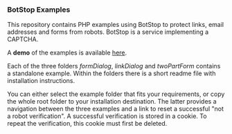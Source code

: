 ### BotStop Examples
This repository contains PHP examples using BotStop to protect links, email addresses and forms from robots.
BotStop is a service implementing a CAPTCHA.

A **demo** of the examples is available [here](https://botstop.org/en/php).

Each of the three folders *formDialog*, *linkDialog* and *twoPartForm* contains a standalone example.
Within the folders there is a short readme file with installation instructions.

You can either select the example folder that fits your requirements, or
copy the whole root folder to your installation destination. The latter provides a
navigation between the three examples and a link to reset a successful "not a robot verification".
A successful verification is stored in a cookie. To repeat the verification,
this cookie must first be deleted.
